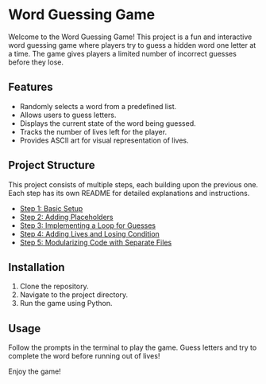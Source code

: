 # Word Guessing Game

Welcome to the Word Guessing Game! This project is a fun and interactive word guessing game where players try to guess a hidden word one letter at a time. The game gives players a limited number of incorrect guesses before they lose.

## Features

- Randomly selects a word from a predefined list.
- Allows users to guess letters.
- Displays the current state of the word being guessed.
- Tracks the number of lives left for the player.
- Provides ASCII art for visual representation of lives.

## Project Structure

This project consists of multiple steps, each building upon the previous one. Each step has its own README for detailed explanations and instructions.

- [Step 1: Basic Setup]([step1/README.md](https://github.com/laithkh12/Hangman/blob/main/Hangman/Step1/README.md))
- [Step 2: Adding Placeholders]([step2/README.md](https://github.com/laithkh12/Hangman/blob/main/Hangman/Step2/README.md))
- [Step 3: Implementing a Loop for Guesses](https://github.com/laithkh12/Hangman/blob/main/Hangman/Step3/README.md)
- [Step 4: Adding Lives and Losing Condition]([step4/README.md](https://github.com/laithkh12/Hangman/blob/main/Hangman/Step4/README.md))
- [Step 5: Modularizing Code with Separate Files]([step5/README.md](https://github.com/laithkh12/Hangman/blob/main/Hangman/Step5/README.md))

## Installation

1. Clone the repository.
2. Navigate to the project directory.
3. Run the game using Python.

## Usage

Follow the prompts in the terminal to play the game. Guess letters and try to complete the word before running out of lives!

Enjoy the game!
